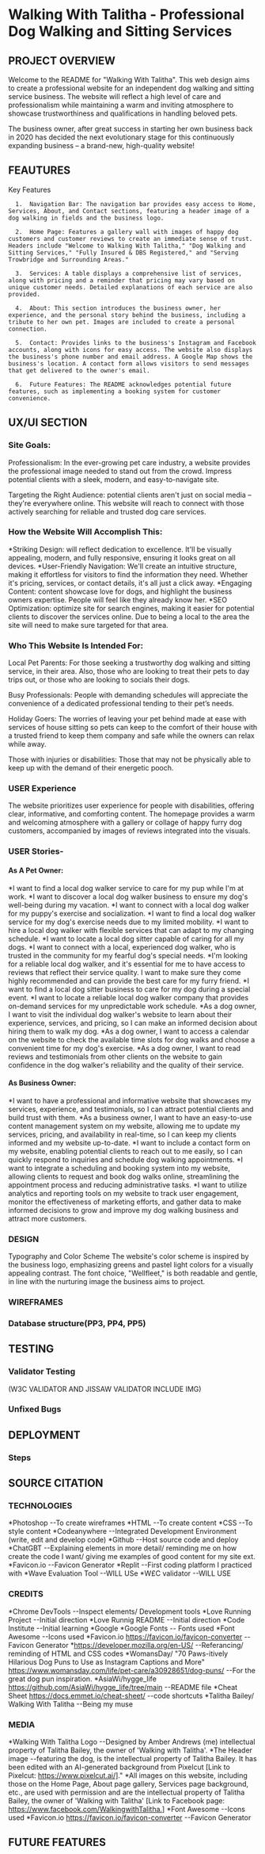 # Walking With Talitha - Professional Dog Walking and Sitting Services

## PROJECT OVERVIEW

Welcome to the README for "Walking With Talitha". This web design aims to create a professional website for an independent dog walking and sitting service business. The website will reflect a high level of care and professionalism while maintaining a warm and inviting atmosphere to showcase trustworthiness and qualifications in handling beloved pets.

The business owner, after great success in starting her own business back in 2020 has decided the next evolutionary stage for this continuously expanding business – a brand-new, high-quality website!

## FEAUTURES
Key Features

      1.  Navigation Bar: The navigation bar provides easy access to Home, Services, About, and Contact sections, featuring a header image of a dog walking in fields and the business logo.

      2.  Home Page: Features a gallery wall with images of happy dog customers and customer reviews to create an immediate sense of trust. Headers include "Welcome to Walking With Talitha," "Dog Walking and Sitting Services," "Fully Insured & DBS Registered," and "Serving Trowbridge and Surrounding Areas."

      3.  Services: A table displays a comprehensive list of services, along with pricing and a reminder that pricing may vary based on unique customer needs. Detailed explanations of each service are also provided.

      4.  About: This section introduces the business owner, her experience, and the personal story behind the business, including a tribute to her own pet. Images are included to create a personal connection.

      5.  Contact: Provides links to the business's Instagram and Facebook accounts, along with icons for easy access. The website also displays the business's phone number and email address. A Google Map shows the business's location. A contact form allows visitors to send messages that get delivered to the owner's email.

      6.  Future Features: The README acknowledges potential future features, such as implementing a booking system for customer convenience.


   
## UX/UI SECTION

### Site Goals:

Professionalism: In the ever-growing pet care industry, a website provides the professional image needed to stand out from the crowd. Impress potential clients with a sleek, modern, and easy-to-navigate site.

Targeting the Right Audience:  potential clients aren't just on social media – they're everywhere online. This website will reach to connect with those actively searching for reliable and trusted dog care services.

### How the Website Will Accomplish This:

*Striking Design:  will reflect dedication to excellence. It'll be visually appealing, modern, and fully responsive, ensuring it looks great on all devices.
*User-Friendly Navigation: We'll create an intuitive structure, making it effortless for visitors to find the information they need. Whether it's pricing, services, or contact details, it's all just a click away.
*Engaging Content: content showcase love for dogs, and highlight the business owners expertise. People will feel like they already know her.
*SEO Optimization: optimize site for search engines, making it easier for potential clients to discover the services online. Due to being a local to the area the site will need to make sure targeted for that area.


### Who This Website Is Intended For:

Local Pet Parents: For those seeking a trustworthy dog walking and sitting service, in their area. Also, those who are looking to treat their pets to day trips out, or those who are looking to socials their dogs.

Busy Professionals: People with demanding schedules will appreciate the convenience of a dedicated professional tending to their pet’s needs.

Holiday Goers: The worries of leaving your pet behind made at ease with services of house sitting so pets can keep to the comfort of their house with a trusted friend to keep them company and safe while the owners can relax while away.

Those with injuries or disabilities: Those that may not be physically able to keep up with the demand of their energetic pooch.


### USER Experience

The website prioritizes user experience for people with disabilities, offering clear, informative, and comforting content. The homepage provides a warm and welcoming atmosphere with a gallery or collage of happy furry dog customers, accompanied by images of reviews integrated into the visuals.

### USER Stories-

#### As A Pet Owner:       
*I want to find a local dog walker service to care for my pup while I'm at work.
*I want to discover a local dog walker business to ensure my dog's well-being during my vacation.
*I want to connect with a local dog walker for my puppy's exercise and socialization.
*I want to find a local dog walker service for my dog's exercise needs due to my limited mobility.
*I want to hire a local dog walker with flexible services that can adapt to my changing schedule.
*I want to locate a local dog sitter capable of caring for all my dogs.
*I want to connect with a local, experienced dog walker, who is trusted in the community for my fearful dog's special needs.
*I'm looking for a reliable local dog walker, and it's essential for me to have access to reviews that reflect their service quality. I want to make sure they come highly recommended and can provide the best care for my furry friend.
*I want to find a local dog sitter business to care for my dog during a special event.
*I want to locate a reliable local dog walker company that provides on-demand services for my unpredictable work schedule.
*As a dog owner, I want to visit the individual dog walker's website to learn about their experience, services, and pricing, so I can make an informed decision about hiring them to walk my dog.
*As a dog owner, I want to access a calendar on the website to check the available time slots for dog walks and choose a convenient time for my dog's exercise.
*As a dog owner, I want to read reviews and testimonials from other clients on the website to gain confidence in the dog walker's reliability and the quality of their service.
         
#### As Business Owner:   
*I want to have a professional and informative website that showcases my services, experience, and testimonials, so I can attract potential clients and build trust with them.
*As a business owner, I want to have an easy-to-use content management system on my website, allowing me to update my services, pricing, and availability in real-time, so I can keep my clients informed and my website up-to-date.
*I want to include a contact form on my website, enabling potential clients to reach out to me easily, so I can quickly respond to inquiries and schedule dog walking appointments.
*I want to integrate a scheduling and booking system into my website, allowing clients to request and book dog walks online, streamlining the appointment process and reducing administrative tasks.
*I want to utilize analytics and reporting tools on my website to track user engagement, monitor the effectiveness of marketing efforts, and gather data to make informed decisions to grow and improve my dog walking business and attract more customers.  

### DESIGN
Typography and Color Scheme
The website's color scheme is inspired by the business logo, emphasizing greens and pastel light colors for a visually appealing contrast. The font choice, "Wellfleet," is both readable and gentle, in line with the nurturing image the business aims to project.



### WIREFRAMES
### Database structure(PP3, PP4, PP5)


## TESTING
### Validator Testing
(W3C VALIDATOR AND JISSAW VALIDATOR INCLUDE IMG)
### Unfixed Bugs

## DEPLOYMENT
### Steps


## SOURCE CITATION

### TECHNOLOGIES
*Photoshop --To create wireframes
*HTML --To create content
*CSS --To style content
*Codeanywhere --Integrated Development Environment  (write, edit and develop code)
*Github --Host source code and deploy
*ChatGBT --Explaining elements in more detail/ reminding me on how create the code I want/ giving me examples of good content for my site ext.
*Favicon.io --Favicon Generator
*Replit --First coding platform I practiced with
*Wave Evaluation Tool --WILL USe
*W£C validator --WILL USE


### CREDITS
*Chrome DevTools --Inspect elements/ Development tools
*Love Running Project --Initial direction
*Love Runnig README --Initial direction
*Code Institute --Initial learning
*Google
*Google Fonts -- Fonts used
*Font Awesome --Icons used
*Favicon.io <https://favicon.io/favicon-converter> --Favicon Generator
*https://developer.mozilla.org/en-US/ --Referancing/ reminding of HTML and CSS codes
*WomansDay/ "70 Paws-itively Hilarious Dog Puns to Use as Instagram Captions and More" https://www.womansday.com/life/pet-care/a30928651/dog-puns/ --For the great dog pun inspiration.
*AsiaWi/hygge_life https://github.com/AsiaWi/hygge_life/tree/main --README file
*Cheat Sheet https://docs.emmet.io/cheat-sheet/ --code shortcuts
*Talitha Bailey/ Walking With Talitha --Being my muse

### MEDIA
*Walking With Talitha Logo --Designed by Amber Andrews (me) intellectual property of Talitha Bailey, the owner of 'Walking with Talitha'.
*The Header image --featuring the dog, is the intellectual property of Talitha Bailey. It has been edited with an AI-generated background from Pixelcut [Link to Pixelcut: https://www.pixelcut.ai/]."
*All images on this website, including those on the Home Page, About page gallery, Services page background, etc., are used with permission and are the intellectual property of Talitha Bailey, the owner of 'Walking with Talitha' [Link to Facebook page: https://www.facebook.com/WalkingwithTalitha.]
*Font Awesome --Icons used
*Favicon.io <https://favicon.io/favicon-converter> --Favicon Generator

## FUTURE FEATURES
